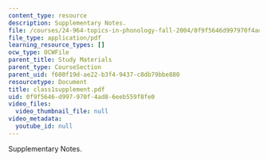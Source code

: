 ```yaml
---
content_type: resource
description: Supplementary Notes.
file: /courses/24-964-topics-in-phonology-fall-2004/0f9f5646d997970f4ad86eeb559f8fe0_class1supplement.pdf
file_type: application/pdf
learning_resource_types: []
ocw_type: OCWFile
parent_title: Study Materials
parent_type: CourseSection
parent_uid: f600f19d-ae22-b3f4-9437-c8db79bbe880
resourcetype: Document
title: class1supplement.pdf
uid: 0f9f5646-d997-970f-4ad8-6eeb559f8fe0
video_files:
  video_thumbnail_file: null
video_metadata:
  youtube_id: null
---
```

Supplementary Notes.